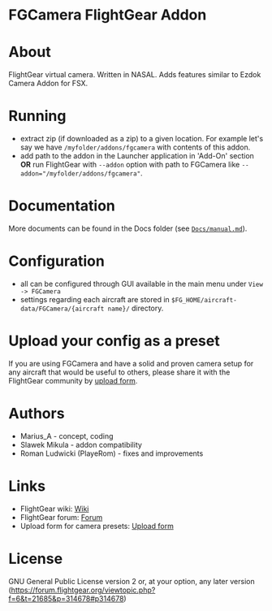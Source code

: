 FGCamera FlightGear Addon
=========================

# About

FlightGear virtual camera. Written in NASAL. Adds features similar to Ezdok Camera Addon for FSX.

# Running

- extract zip (if downloaded as a zip) to a given location. For example let's
  say we have `/myfolder/addons/fgcamera` with contents of this addon.
- add path to the addon in the Launcher application in 'Add-On' section **OR**
  run FlightGear with `--addon` option with path to FGCamera like
  `--addon="/myfolder/addons/fgcamera"`.

# Documentation

More documents can be found in the Docs folder (see [`Docs/manual.md`](./Docs/manual.md)).

# Configuration

- all can be configured through GUI available in the main menu under `View -> FGCamera`
- settings regarding each aircraft are stored in
  `$FG_HOME/aircraft-data/FGCamera/{aircraft name}/` directory.

# Upload your config as a preset

If you are using FGCamera and have a solid and proven camera setup for any aircraft that would be useful to others, please share it with the FlightGear community by [upload form](https://fgcamera.flightgear.org.pl/).

# Authors

- Marius_A - concept, coding
- Slawek Mikula - addon compatibility
- Roman Ludwicki (PlayeRom) - fixes and improvements

# Links

- FlightGear wiki: [Wiki](http://wiki.flightgear.org/FGCamera)
- FlightGear forum: [Forum](https://forum.flightgear.org/viewtopic.php?f=6&t=21685)
- Upload form for camera presets: [Upload form](https://fgcamera.flightgear.org.pl/)

# License

GNU General Public License version 2 or, at your option, any later version
(https://forum.flightgear.org/viewtopic.php?f=6&t=21685&p=314678#p314678)
